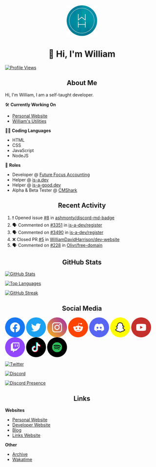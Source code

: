 <p align="center"><img src="https://raw.githubusercontent.com/WilliamDavidHarrison/WilliamDavidHarrison/main/assets/logo.png" height="100" width="100"></p>

<h1 align="center">👋 Hi, I'm William</h1>

[![Profile Views](https://komarev.com/ghpvc/?username=williamdavidharrison&color=blue&style=for-the-badge)](https://github.com/williamdavidharrison)

<h2 align="center">About Me</h2>

Hi, I'm William, I am a self-taught developer.

🛠️ **Currently Working On**
- [Personal Website](https://github.com/williamdavidharrison/website)
- [William's Utilities](https://github.com/williamsutilities/bot)

🧑‍💻 **Coding Languages**
- HTML
- CSS
- JavaScript
- NodeJS

💼 **Roles**
- Developer @ [Future Focus Accounting](https://github.com/futurefocusaccounting)
- Helper @ [is-a.dev](https://github.com/is-a-dev)
- Helper @ [is-a-good.dev](https://github.com/is-a-good-dev)
- Alpha & Beta Tester @ [CMShark](https://github.com/wclarkey/cmshark)

<h2 align="center">Recent Activity</h2>

<!--START_SECTION:activity-->
1. ❗️ Opened issue [#8](https://github.com/ashmonty/discord-md-badge/issues/8) in [ashmonty/discord-md-badge](https://github.com/ashmonty/discord-md-badge)
2. 🗣 Commented on [#3351](https://github.com/is-a-dev/register/issues/3351) in [is-a-dev/register](https://github.com/is-a-dev/register)
3. 🗣 Commented on [#3490](https://github.com/is-a-dev/register/issues/3490) in [is-a-dev/register](https://github.com/is-a-dev/register)
4. ❌ Closed PR [#5](https://github.com/WilliamDavidHarrison/dev-website/pull/5) in [WilliamDavidHarrison/dev-website](https://github.com/WilliamDavidHarrison/dev-website)
5. 🗣 Commented on [#228](https://github.com/Olivr/free-domain/issues/228) in [Olivr/free-domain](https://github.com/Olivr/free-domain)
<!--END_SECTION:activity-->

<h2 align="center">GitHub Stats</h2>

[![GitHub Stats](https://github-readme-stats.api.williamharrison.dev/api?username=williamdavidharrison&theme=algolia&show_icons=true&border_radius=8&count_private=true&include_all_commits=true)](https://github.com/williamdavidharrison)

[![Top Languages](https://github-readme-stats.api.williamharrison.dev/api/top-langs/?username=williamdavidharrison&theme=algolia&layout=compact&border_radius=8)](https://github.com/williamdavidharrison)

[![GitHub Streak](https://wh-github-readme-streak-stats.herokuapp.com/?user=WilliamDavidHarrison&theme=dark)](https://github.com/williamdavidharrison)

<h2 align="center">Social Media</h2>

<a href="https://www.facebook.com/wdharrison09"><img align="center" src="assets/facebook.png" height="65" width="65" /></a>
<a href="https://twitter.com/wdharrison09"><img align="center" src="assets/twitter.png" height="65" width="65" /></a>
<a href="https://www.instagram.com/wdharrison09"><img align="center" src="assets/instagram.png" height="65" width="65" /></a>
<a href="https://www.reddit.com/u/williamdavidharrison"><img align="center" src="assets/reddit.png" height="65" width="65" /></a>
<a href="https://discord.com/users/853158265466257448"><img align="center" src="assets/discord.png" height="65" width="65" /></a>
<a href="https://snapchat.com/add/wdharrison09"><img align="center" src="assets/snapchat.png" height="65" width="65" /></a>
<a href="https://www.youtube.com/channel/UCzHwrpKSSMcnt-srjRqQqjg"><img align="center" src="assets/youtube.png" height="65" width="65" /></a>
<a href="https://www.twitch.tv/wdharrison09"><img align="center" src="assets/twitch.png" height="65" width="65" /></a>
<a href="https://www.tiktok.com/@wdharrison09"><img align="center" src="assets/tiktok.png" height="65" width="65" /></a>
<a href="https://open.spotify.com/user/4kteqc82me1u1vxevzly2azqs"><img align="center" src="assets/spotify.png" height="65" width="65" /></a>

[![Twitter](https://img.shields.io/twitter/follow/WDHarrison09?color=1DA1F2&logo=twitter&style=for-the-badge)](https://twitter.com/intent/user?screen_name=wdharrison09)

[![Discord](https://discord-md-badge.api.williamharrison.dev/api/shield/853158265466257448?theme=discord-inverted)](https://discord.com/users/853158265466257448)

[![Discord Presence](https://lanyard-profile-readme.api.williamharrison.dev/api/853158265466257448)](https://discord.com/users/853158265466257448)

<h2 align="center">Links</h2>

**Websites**
- [Personal Website](https://william.net.au)
- [Developer Website](https://williamharrison.dev)
- [Blog](https://www.williamharrison.blog)
- [Links Website](https://williamharrison.me)

**Other**
- [Archive](https://archive.williamharrison.dev)
- [Wakatime](https://wakatime.com/@wh)

